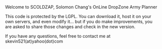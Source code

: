 Welcome to SCOLDZAP, Solomon Chang's OnLine DropZone Army Planner

This code is protected by the LGPL.  You can download it, host it on your own servers, and even modify it... but if you do make improvements, you are asked to share those changes and check in the new version.

If you have any questions, feel free to contact me at skevin521(at)yahoo(dot)com
